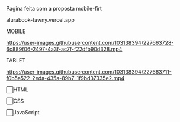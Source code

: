 Pagina feita com a proposta mobile-firt


alurabook-tawny.vercel.app


MOBILE





https://user-images.githubusercontent.com/103138394/227663728-6c889f06-2497-4a3f-ac7f-f22dfb90d328.mp4


































TABLET


https://user-images.githubusercontent.com/103138394/227663711-f0b5a522-2eda-435a-89b7-1f9bd37335e2.mp4










⬜HTML


⬜CSS


⬜JavaScript
